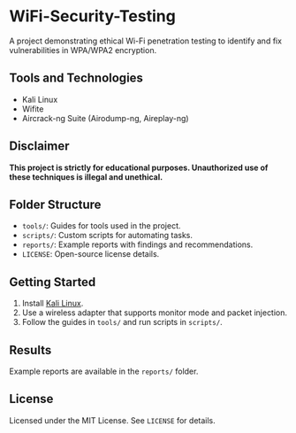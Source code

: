 # WiFi-Security-Testing

A project demonstrating ethical Wi-Fi penetration testing to identify and fix vulnerabilities in WPA/WPA2 encryption.

## Tools and Technologies
- Kali Linux
- Wifite
- Aircrack-ng Suite (Airodump-ng, Aireplay-ng)

## Disclaimer
**This project is strictly for educational purposes. Unauthorized use of these techniques is illegal and unethical.**

## Folder Structure
- `tools/`: Guides for tools used in the project.
- `scripts/`: Custom scripts for automating tasks.
- `reports/`: Example reports with findings and recommendations.
- `LICENSE`: Open-source license details.

## Getting Started
1. Install [Kali Linux](https://www.kali.org/).
2. Use a wireless adapter that supports monitor mode and packet injection.
3. Follow the guides in `tools/` and run scripts in `scripts/`.

## Results
Example reports are available in the `reports/` folder.

## License
Licensed under the MIT License. See `LICENSE` for details.

